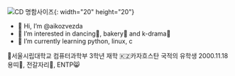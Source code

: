 ![CD 명함사이즈](https://github.com/aikozvezda/aikozvezda/assets/144213771/b08d7a10-f5dc-431c-a9f7-0a3d8f67f6cb){: width="20" height="20"}

- 👋 Hi, I’m @aikozvezda
- 👀 I’m interested in dancing💃, bakery🍰 and k-drama🎥
- 🌱 I’m currently learning python, linux, c

🏫서울시립대학교 컴퓨터과학부 3학년 재학
🇰🇿카자흐스탄 국적의 유학생
2000.11.18 용띠🐉, 전갈자리🦂, ENTP😸

